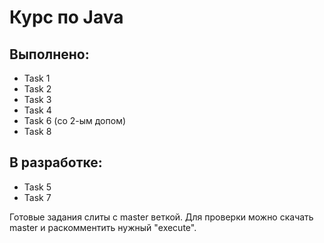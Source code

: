 # Курс по Java
## Выполнено:
- Task 1
- Task 2
- Task 3
- Task 4
- Task 6 (со 2-ым допом)
- Task 8
## В разработке:
- Task 5
- Task 7

Готовые задания слиты с master веткой.
Для проверки можно скачать master и раскомментить нужный "execute".